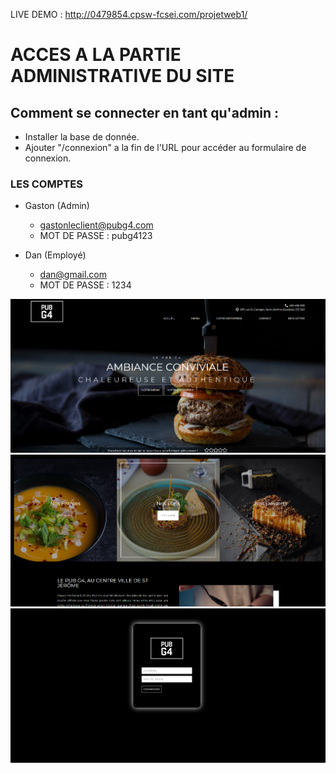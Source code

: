 LIVE DEMO : http://0479854.cpsw-fcsei.com/projetweb1/

# ACCES A LA PARTIE ADMINISTRATIVE DU SITE
## Comment se connecter en tant qu'admin :

- Installer la base de donnée.
- Ajouter "/connexion" a la fin de l'URL pour accéder au formulaire de connexion.

### LES COMPTES
- Gaston (Admin)
    - gastonleclient@pubg4.com
    - MOT DE PASSE : pubg4123

- Dan (Employé)
    - dan@gmail.com
    - MOT DE PASSE : 1234

![](./projet1.PNG)
![](./projet2.PNG)
![](./projet3.PNG)
